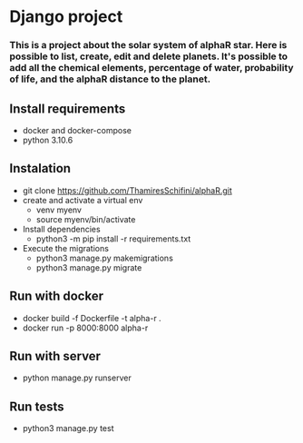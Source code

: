 # Django project
### This is a project about the solar system of alphaR star. Here is possible to list, create, edit and delete planets. It's possible to add all the chemical elements, percentage of water, probability of life, and the alphaR distance to the planet.

## Install requirements
- docker and docker-compose
- python 3.10.6

## Instalation
- git clone https://github.com/ThamiresSchifini/alphaR.git
- create and activate a virtual env
    - venv myenv
    - source myenv/bin/activate
- Install dependencies
    - python3 -m pip install -r requirements.txt
- Execute the migrations
    - python3 manage.py makemigrations
    - python3 manage.py migrate

## Run with docker
- docker build -f Dockerfile -t alpha-r .
- docker run -p 8000:8000 alpha-r

## Run with server
- python manage.py runserver

## Run tests
- python3 manage.py test